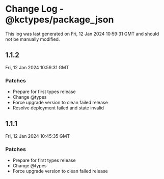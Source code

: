 # Change Log - @kctypes/package_json

This log was last generated on Fri, 12 Jan 2024 10:59:31 GMT and should not be manually modified.

## 1.1.2
Fri, 12 Jan 2024 10:59:31 GMT

### Patches

- Prepare for first types release
- Change @types
- Force upgrade version to clean failed release
- Resolve deployment failed and state invalid

## 1.1.1
Fri, 12 Jan 2024 10:45:35 GMT

### Patches

- Prepare for first types release
- Change @types
- Force upgrade version to clean failed release

